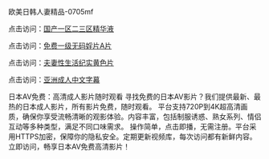 欧美日韩人妻精品-0705mf

点击访问：<a href="https://cfad.pages.dev/">国产一区二三区精华液</a>

点击访问：<a href="https://gfd-5xg.pages.dev/">免费一级无码婬片A片</a>

点击访问：<a href="https://fdhf-454.pages.dev/">夫妻性生活纪实黄色片</a>

点击访问：<a href="https://bered.pages.dev/">亚洲成人中文字幕</a>

日本AV免费：高清成人影片随时观看
寻找免费的日本AV影片？我们提供最新、最热的日本成人影片，所有影片免费，随时观看。
平台支持720P到4K超高清画质，确保你享受流畅清晰的观影体验。内容丰富，包括制服诱惑、熟女系列、情侣互动等多种类型，满足不同口味需求。
操作简单，点击即播，无需注册。平台采用HTTPS加密，保障你的隐私安全。定期更新视频库，每次访问都有新鲜内容。
立即访问，畅享日本AV免费高清影片！

<span style="display:none;">[Canonical link](）</span>


